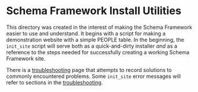 # Schema Framework Install Utilities

This directory was created in the interest of making the Schema Framework
easier to use and understand.  It begins with a script for making a
demonstration website with a simple PEOPLE table.  In the beginning,
the `init_site` script will serve both as a quick-and-dirty installer
*and* as a reference to the steps needed for successfully creating a
working Schema Framework site.

There is a [troubleshooting][1] page that attempts
to record solutions to commonly encountered problems.  Some `init_site`
error messages will refer to sections in the [troubleshooting][1].


[1]: troubleshooting.md  "Troubleshooting Page"